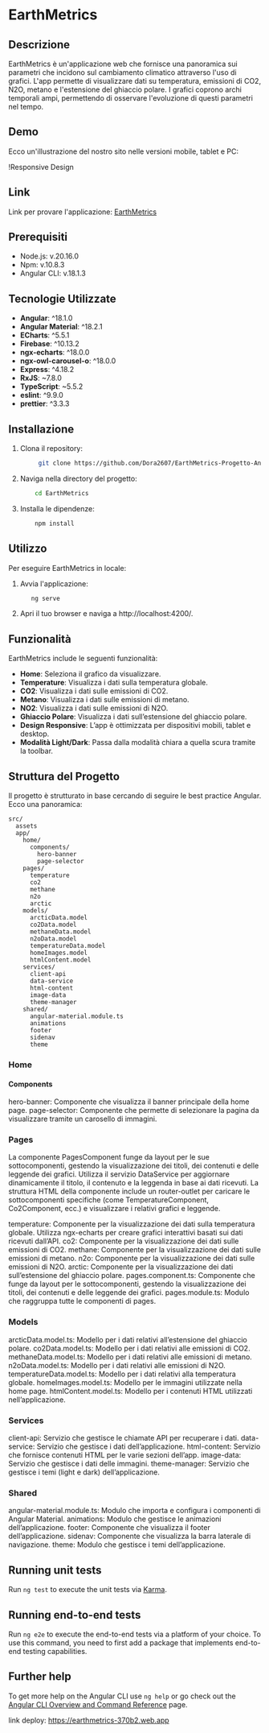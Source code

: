 # EarthMetrics

## Descrizione
EarthMetrics è un'applicazione web che fornisce una panoramica sui parametri che incidono sul cambiamento climatico attraverso l'uso di grafici. L'app permette di visualizzare dati su temperatura, emissioni di CO2, N2O, metano e l'estensione del ghiaccio polare. I grafici coprono archi temporali ampi, permettendo di osservare l'evoluzione di questi parametri nel tempo.

## Demo
Ecco un'illustrazione del nostro sito nelle versioni mobile, tablet e PC:

!Responsive Design

## Link

Link per provare l'applicazione: [EarthMetrics](https://earthmetrics-370b2.web.app/)

## Prerequisiti
- Node.js: v.20.16.0
- Npm: v.10.8.3
- Angular CLI: v.18.1.3

## Tecnologie Utilizzate
- **Angular**: ^18.1.0
- **Angular Material**: ^18.2.1
- **ECharts**: ^5.5.1
- **Firebase**: ^10.13.2
- **ngx-echarts**: ^18.0.0
- **ngx-owl-carousel-o**: ^18.0.0
- **Express**: ^4.18.2
- **RxJS**: ~7.8.0
- **TypeScript**: ~5.5.2
- **eslint**: ^9.9.0
- **prettier**: ^3.3.3


## Installazione
1. Clona il repository:
   ```bash
        git clone https://github.com/Dora2607/EarthMetrics-Progetto-Angular.git
   ```
2. Naviga nella directory del progetto:
    ```bash
        cd EarthMetrics
    ```

3. Installa le dipendenze:
    ```bash
        npm install
    ```

## Utilizzo
Per eseguire EarthMetrics in locale:

1. Avvia l'applicazione:
    ```bash
       ng serve
    ```

2. Apri il tuo browser e naviga a http://localhost:4200/.


## Funzionalità
EarthMetrics include le seguenti funzionalità:

- **Home**: Seleziona il grafico da visualizzare.
- **Temperature**: Visualizza i dati sulla temperatura globale.
- **CO2**: Visualizza i dati sulle emissioni di CO2.
- **Metano**: Visualizza i dati sulle emissioni di metano.
- **NO2**: Visualizza i dati sulle emissioni di N2O.
- **Ghiaccio Polare**: Visualizza i dati sull’estensione del ghiaccio polare.
- **Design Responsive**: L’app è ottimizzata per dispositivi mobili, tablet e desktop.
- **Modalità Light/Dark**: Passa dalla modalità chiara a quella scura tramite la toolbar.

## Struttura del Progetto
Il progetto è strutturato in base cercando di seguire le best practice Angular. Ecco una panoramica:

```plaintext
src/
  assets
  app/
    home/
      components/
        hero-banner
        page-selector
    pages/
      temperature
      co2
      methane
      n2o
      arctic
    models/
      arcticData.model
      co2Data.model
      methaneData.model
      n2oData.model
      temperatureData.model
      homeImages.model
      htmlContent.model
    services/
      client-api
      data-service
      html-content
      image-data
      theme-manager
    shared/
      angular-material.module.ts
      animations
      footer
      sidenav
      theme
```
    
### Home
#### Components
hero-banner: Componente che visualizza il banner principale della home page.
page-selector: Componente che permette di selezionare la pagina da visualizzare tramite un carosello di immagini.

### Pages
La componente PagesComponent funge da layout per le sue sottocomponenti, gestendo la visualizzazione dei titoli, dei contenuti e delle leggende dei grafici. Utilizza il servizio DataService per aggiornare dinamicamente il titolo, il contenuto e la leggenda in base ai dati ricevuti. La struttura HTML della componente include un router-outlet per caricare le sottocomponenti specifiche (come TemperatureComponent, Co2Component, ecc.) e visualizzare i relativi grafici e leggende.

temperature: Componente per la visualizzazione dei dati sulla temperatura globale. Utilizza ngx-echarts per creare grafici interattivi basati sui dati ricevuti dall’API.
co2: Componente per la visualizzazione dei dati sulle emissioni di CO2.
methane: Componente per la visualizzazione dei dati sulle emissioni di metano.
n2o: Componente per la visualizzazione dei dati sulle emissioni di N2O.
arctic: Componente per la visualizzazione dei dati sull’estensione del ghiaccio polare.
pages.component.ts: Componente che funge da layout per le sottocomponenti, gestendo la visualizzazione dei titoli, dei contenuti e delle leggende dei grafici.
pages.module.ts: Modulo che raggruppa tutte le componenti di pages.

<!-- Il metodo ngOnInit viene eseguito al momento dell’inizializzazione della componente e svolge le seguenti operazioni:

Recupera i contenuti HTML relativi alla temperatura utilizzando HtmlContentService.
Aggiorna il titolo, il paragrafo e la legenda della sezione relativa alla temperatura utilizzando DataService.
Effettua una chiamata API per recuperare i dati della temperatura utilizzando ClientAPIService.
Se i dati vengono recuperati con successo e l’applicazione è in esecuzione nel browser, chiama il metodo createTemperatureChart per creare il grafico. -->

### Models
arcticData.model.ts: Modello per i dati relativi all’estensione del ghiaccio polare.
co2Data.model.ts: Modello per i dati relativi alle emissioni di CO2.
methaneData.model.ts: Modello per i dati relativi alle emissioni di metano.
n2oData.model.ts: Modello per i dati relativi alle emissioni di N2O.
temperatureData.model.ts: Modello per i dati relativi alla temperatura globale.
homeImages.model.ts: Modello per le immagini utilizzate nella home page.
htmlContent.model.ts: Modello per i contenuti HTML utilizzati nell’applicazione.

### Services
client-api: Servizio che gestisce le chiamate API per recuperare i dati.
data-service: Servizio che gestisce i dati dell’applicazione.
html-content: Servizio che fornisce contenuti HTML per le varie sezioni dell’app.
image-data: Servizio che gestisce i dati delle immagini.
theme-manager: Servizio che gestisce i temi (light e dark) dell’applicazione.

### Shared
angular-material.module.ts: Modulo che importa e configura i componenti di Angular Material.
animations: Modulo che gestisce le animazioni dell’applicazione.
footer: Componente che visualizza il footer dell’applicazione.
sidenav: Componente che visualizza la barra laterale di navigazione.
theme: Modulo che gestisce i temi dell’applicazione.

## Running unit tests

Run `ng test` to execute the unit tests via [Karma](https://karma-runner.github.io).

## Running end-to-end tests

Run `ng e2e` to execute the end-to-end tests via a platform of your choice. To use this command, you need to first add a package that implements end-to-end testing capabilities.

## Further help

To get more help on the Angular CLI use `ng help` or go check out the [Angular CLI Overview and Command Reference](https://angular.dev/tools/cli) page.


link deploy: https://earthmetrics-370b2.web.app